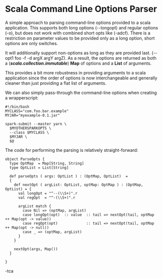 Scala Command Line Options Parser
=================================

A simple approach to parsing command-line options provided to a scala application. This supports both long 
options (--longopt) and regular options (-o), but does not work with combined short opts like (-adcf).
There is a restriction on parameter values to be provided only as a long option, short options are only 
switches.

It will additionally support non-options as long as they are provided last. (--opt1 foo -f -d argX argY argZ). 
As a result, the options are returned as both a (***scala.collection.immutable***) **Map** of options and 
a **List** of arguments.

This provides a bit more robustness in providing arguments to a scala application since the order of 
options is now interchangeable and generally cleaner than just providing a flat list of arguments.

We can also simply pass-through the command-line options when creating a wrapperscript:

```
#!/bin/bash
MYCLASS="com.foo.bar.example"
MYJAR="myexample-0.1.jar"

spark-submit --master yarn \
  $MYOTHERSPARKOPTS \
  --class $MYCLASS \
  $MYJAR \
  $@
```

The code for performing the parsing is relatively straight-forward:

```
object ParseOpts {
  type OptMap  = Map[String, String]
  type OptList = List[String]
  
  def parseOpts ( args: OptList ) : (OptMap, OptList)  = 
  {
    def nextOpt ( argList: OptList, optMap: OptMap ) : (OptMap, OptList) = {
      val longOpt = "^--(\\S+)".r
      val regOpt  = "^-(\\S+)".r

      argList match {
        case Nil => (optMap, argList)
        case longOpt(opt)  :: value  :: tail => nextOpt(tail, optMap ++ Map(opt -> value))
        case regOpt(opt)             :: tail => nextOpt(tail, optMap ++ Map(opt -> null))
        case _ => (optMap, argList)
      }
    }
    
    nextOpt(args, Map())
  }

}
```


-tca



